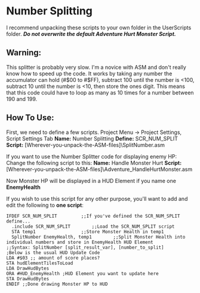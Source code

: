 # Number Splitting

I recommend unpacking these scripts to your own folder in the UserScripts folder.
**_Do not overwrite the default Adventure Hurt Monster Script._**

## Warning:
This splitter is probably very slow.
I'm a novice with ASM and don't really know how to speed up the code.
It works by taking any number the accumulator can hold (#$00 to #$FF), subtract 100 until the number is <100, subtract 10 until the number is <10, then store the ones digit. This means that this code could have to loop as many as 10 times for a number between 190 and 199.

## How To Use:
First, we need to define a few scripts. Project Menu -> Project Settings, Script Settings Tab
**Name:** Number Splitting
**Define:** SCR_NUM_SPLIT
**Script:** [Wherever-you-unpack-the-ASM-files]\SplitNumber.asm

If you want to use the Number Splitter code for displaying enemy HP:
Change the following script to this:
**Name:** Handle Monster Hurt
**Script:** [Wherever-you-unpack-the-ASM-files]\Adventure_HandleHurtMonster.asm

Now Monster HP will be displayed in a HUD Element if you name one **EnemyHealth**

If you wish to use this script for any other purpose, you'll want to add and edit the following to **one script**:
```assembly
IFDEF SCR_NUM_SPLIT 		;;If you've defined the SCR_NUM_SPLIT define...
  .include SCR_NUM_SPLIT		;;Load the SCR_NUM_SPLIT script
  STA temp1					;;Store Monster Health in temp1
  SplitNumber EnemyHealth, temp1		;;Split Monster Health into individual numbers and store in EnemyHealth HUD Element
;;Syntax: SplitNumber [split_result_var], [number_to_split]
;Below is the usual HUD Update Code
LDA #$03 ;; amount of score places?
STA hudElementTilesToLoad
LDA DrawHudBytes
ORA #HUD_EnemyHealth ;HUD Element you want to update here
STA DrawHudBytes
ENDIF ;;Done drawing Monster HP to HUD
```
